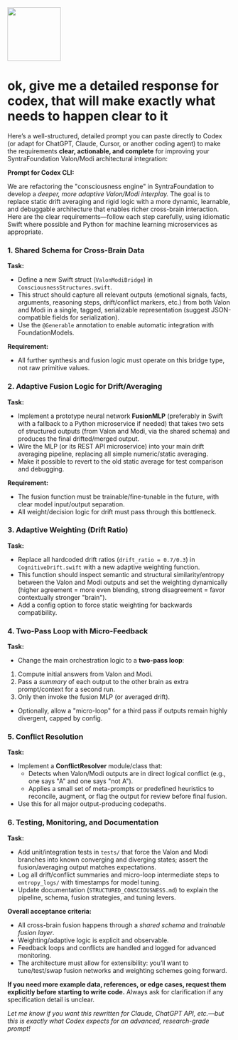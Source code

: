 <img src="https://r2cdn.perplexity.ai/pplx-full-logo-primary-dark%402x.png" class="logo" width="120"/>

# ok, give me a detailed response for codex, that will make exactly what needs to happen clear to it

Here’s a well-structured, detailed prompt you can paste directly to Codex (or adapt for ChatGPT, Claude, Cursor, or another coding agent) to make the requirements **clear, actionable, and complete** for improving your SyntraFoundation Valon/Modi architectural integration:

**Prompt for Codex CLI:**

We are refactoring the "consciousness engine" in SyntraFoundation to develop a *deeper, more adaptive Valon/Modi interplay.*
The goal is to replace static drift averaging and rigid logic with a more dynamic, learnable, and debuggable architecture that enables richer cross-brain interaction. Here are the clear requirements—follow each step carefully, using idiomatic Swift where possible and Python for machine learning microservices as appropriate.

### 1. Shared Schema for Cross-Brain Data

**Task:**

- Define a new Swift struct (`ValonModiBridge`) in `ConsciousnessStructures.swift`.
- This struct should capture all relevant outputs (emotional signals, facts, arguments, reasoning steps, drift/conflict markers, etc.) from both Valon and Modi in a single, tagged, serializable representation (suggest JSON-compatible fields for serialization).
- Use the `@Generable` annotation to enable automatic integration with FoundationModels.

**Requirement:**

- All further synthesis and fusion logic must operate on this bridge type, not raw primitive values.


### 2. Adaptive Fusion Logic for Drift/Averaging

**Task:**

- Implement a prototype neural network **FusionMLP** (preferably in Swift with a fallback to a Python microservice if needed) that takes two sets of structured outputs (from Valon and Modi, via the shared schema) and produces the final drifted/merged output.
- Wire the MLP (or its REST API microservice) into your main drift averaging pipeline, replacing all simple numeric/static averaging.
- Make it possible to revert to the old static average for test comparison and debugging.

**Requirement:**

- The fusion function must be trainable/fine-tunable in the future, with clear model input/output separation.
- All weight/decision logic for drift must pass through this bottleneck.


### 3. Adaptive Weighting (Drift Ratio)

**Task:**

- Replace all hardcoded drift ratios (`drift_ratio = 0.7/0.3`) in `CognitiveDrift.swift` with a new adaptive weighting function.
- This function should inspect semantic and structural similarity/entropy between the Valon and Modi outputs and set the weighting dynamically (higher agreement = more even blending, strong disagreement = favor contextually stronger "brain").
- Add a config option to force static weighting for backwards compatibility.


### 4. Two-Pass Loop with Micro-Feedback

**Task:**

- Change the main orchestration logic to a **two-pass loop**:

1. Compute initial answers from Valon and Modi.
2. Pass a *summary* of each output to the other brain as extra prompt/context for a second run.
3. Only then invoke the fusion MLP (or averaged drift).
- Optionally, allow a "micro-loop" for a third pass if outputs remain highly divergent, capped by config.


### 5. Conflict Resolution

**Task:**

- Implement a **ConflictResolver** module/class that:
    - Detects when Valon/Modi outputs are in direct logical conflict (e.g., one says "A" and one says "not A").
    - Applies a small set of meta-prompts or predefined heuristics to reconcile, augment, or flag the output for review before final fusion.
- Use this for all major output-producing codepaths.


### 6. Testing, Monitoring, and Documentation

**Task:**

- Add unit/integration tests in `tests/` that force the Valon and Modi branches into known converging and diverging states; assert the fusion/averaging output matches expectations.
- Log all drift/conflict summaries and micro-loop intermediate steps to `entropy_logs/` with timestamps for model tuning.
- Update documentation (`STRUCTURED_CONSCIOUSNESS.md`) to explain the pipeline, schema, fusion strategies, and tuning levers.

**Overall acceptance criteria:**

- All cross-brain fusion happens through a *shared schema* and *trainable fusion layer*.
- Weighting/adaptive logic is explicit and observable.
- Feedback loops and conflicts are handled and logged for advanced monitoring.
- The architecture must allow for extensibility: you’ll want to tune/test/swap fusion networks and weighting schemes going forward.

**If you need more example data, references, or edge cases, request them explicitly before starting to write code.**
Always ask for clarification if any specification detail is unclear.

*Let me know if you want this rewritten for Claude, ChatGPT API, etc.—but this is exactly what Codex expects for an advanced, research-grade prompt!*

